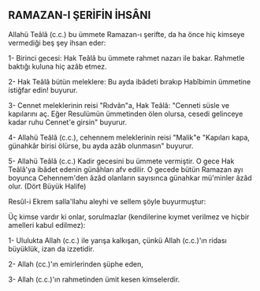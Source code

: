 ## RAMAZAN-I ŞERİFİN İHSÂNI

Allahü Teâlâ (c.c.) bu ümmete Ramazan-ı şerifte, da ha önce hiç kimseye vermediği beş şey ihsan eder:

1- Birinci gecesi: Hak Teâlâ bu ümmete rahmet na­zarı ile bakar. Rahmetle baktığı kuluna hiç azâb etmez.

2- Hak Teâlâ bütün meleklere: Bu ayda ibâdeti bıra­kıp Habîbimin ümmetine istiğfar edin! buyurur.

3- Cennet meleklerinin reisi "Rıdvân"a, Hak Teâlâ: "Cenneti süsle ve kapılarını aç. Eğer Resulümün üm­metinden ölen olursa, cesedi gelinceye kadar ruhu Cennet'e girsin" buyurur.

4- Allahü Teâlâ (c.c.), cehennem meleklerinin reisi "Malik"e "Kapıları kapa, günahkâr birisi ölürse, bu ay­da azâb olunmasın" buyurur.

5- Allahü Teâlâ (c.c.) Kadir gecesini bu ümmete ver­miştir. O gece Hak Teâlâ'ya ibâdet edenin günâhları afv edilir. O gecede bütün Ramazan ayı boyunca Cehennem'den âzâd olanların sayısınca günahkar mü'minler âzâd olur. (Dört Büyük Halife)

Resûl-i Ekrem salla'llahu aleyhi ve sellem şöyle bu­yurmuştur:

Üç kimse vardır ki onlar, sorulmazlar (kendilerine kıymet verilmez ve hiçbir amelleri kabul edilmez):

1- Ululukta Allah (c.c.) ile yarışa kalkışan, çünkü Allah (c.c.)'ın ridası büyüklük, izan da izzetidir.

2- Allah (cc.)'ın emirlerinden şüphe eden,

3- Allah (c.c.)'ın rahmetinden ümit kesen kimseler­dir.
